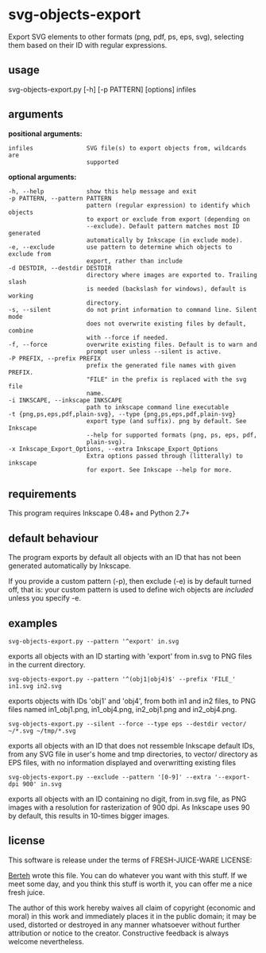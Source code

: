 svg-objects-export
==================

Export SVG elements to other formats (png, pdf, ps, eps, svg), selecting them  based on their ID with regular expressions.


usage
-----
svg-objects-export.py [-h] [-p PATTERN] [options] infiles


arguments
---------

**positional arguments:**

    infiles               SVG file(s) to export objects from, wildcards are
                          supported

**optional arguments:**

    -h, --help            show this help message and exit
    -p PATTERN, --pattern PATTERN
                          pattern (regular expression) to identify which objects
                          to export or exclude from export (depending on
                          --exclude). Default pattern matches most ID generated
                          automatically by Inkscape (in exclude mode).
    -e, --exclude         use pattern to determine which objects to exclude from
                          export, rather than include
    -d DESTDIR, --destdir DESTDIR
                          directory where images are exported to. Trailing slash
                          is needed (backslash for windows), default is working
                          directory.
    -s, --silent          do not print information to command line. Silent mode
                          does not overwrite existing files by default, combine
                          with --force if needed.
    -f, --force           overwrite existing files. Default is to warn and
                          prompt user unless --silent is active.
    -P PREFIX, --prefix PREFIX
                          prefix the generated file names with given PREFIX.
                          "FILE" in the prefix is replaced with the svg file
                          name.
    -i INKSCAPE, --inkscape INKSCAPE
                          path to inkscape command line executable
    -t {png,ps,eps,pdf,plain-svg}, --type {png,ps,eps,pdf,plain-svg}
                          export type (and suffix). png by default. See Inkscape
                          --help for supported formats (png, ps, eps, pdf,
                          plain-svg).
    -x Inkscape_Export_Options, --extra Inkscape_Export_Options
                          Extra options passed through (litterally) to inkscape
                          for export. See Inkscape --help for more.



requirements
------------
This program requires Inkscape 0.48+ and Python 2.7+

default behaviour
-----------------
The program exports by default all objects with an ID that has not
been generated automatically by Inkscape.

If you provide a custom pattern (-p), then exclude (-e) is by default
turned off, that is: your custom pattern is used to define wich objects
are *included* unless you specify -e.

examples
--------

    svg-objects-export.py --pattern '^export' in.svg

exports all objects with an ID starting with 'export' from in.svg
to PNG files in the current directory.


    svg-objects-export.py --pattern '^(obj1|obj4)$' --prefix 'FILE_' in1.svg in2.svg

exports objects with IDs 'obj1' and 'obj4', from both in1 and in2 
files, to PNG files named in1_obj1.png, in1_obj4.png, in2_obj1.png 
and in2_obj4.png.


    svg-objects-export.py --silent --force --type eps --destdir vector/  ~/*.svg ~/tmp/*.svg

exports all objects with an ID that does not ressemble Inkscape
default IDs, from any SVG file in user's home and tmp directories,
to vector/ directory as EPS files, with no information displayed and
overwritting existing files


    svg-objects-export.py --exclude --pattern '[0-9]' --extra '--export-dpi 900' in.svg

exports all objects with an ID containing no digit, from in.svg file,
as PNG images with a resolution for rasterization of 900 dpi. As 
Inkscape uses 90 by default, this results in 10-times bigger images.


license
-------
This software is release under the terms of FRESH-JUICE-WARE LICENSE:

[Berteh](https://github.com/berteh/) wrote this file. You can do whatever 
you want with this stuff. If we meet some day, and you think this stuff is worth 
it, you can offer me a nice fresh juice.

The author of this work hereby waives all claim of copyright (economic and moral)
in this work and immediately places it in the public domain; it may be used, 
distorted or destroyed in any manner whatsoever without further attribution or
notice to the creator. Constructive feedback is always welcome nevertheless.
